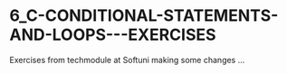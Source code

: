 # 6_C-CONDITIONAL-STATEMENTS-AND-LOOPS---EXERCISES
Exercises from techmodule at Softuni
making some changes ...
